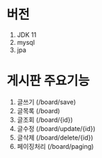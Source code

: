 # 버전
1. JDK 11
2. mysql
3. jpa


# 게시판 주요기능
1. 글쓰기 (/board/save)
2. 글목록 (/board)
3. 글조회 (/board/{id})
4. 글수정 (/board/update/{id})
5. 글삭제 (/board/delete/{id})
6. 페이징처리 (/board/paging)